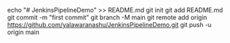 echo "# JenkinsPipelineDemo" >> README.md
git init
git add README.md
git commit -m "first commit"
git branch -M main
git remote add origin https://github.com/yalawaranashu/JenkinsPipelineDemo.git
git push -u origin main
